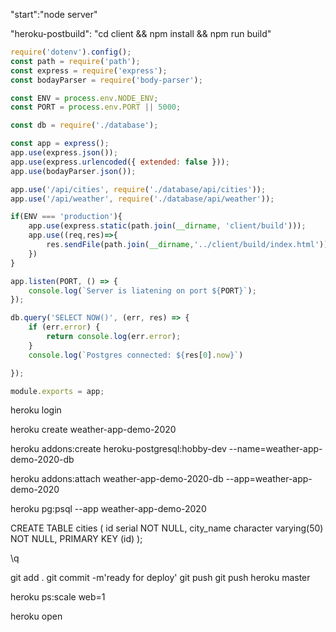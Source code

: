 "start":"node server"

"heroku-postbuild": "cd client && npm install && npm run build"

```js
require('dotenv').config();
const path = require('path');
const express = require('express');
const bodayParser = require('body-parser');

const ENV = process.env.NODE_ENV;
const PORT = process.env.PORT || 5000;

const db = require('./database');

const app = express();
app.use(express.json());
app.use(express.urlencoded({ extended: false }));
app.use(bodayParser.json());

app.use('/api/cities', require('./database/api/cities'));
app.use('/api/weather', require('./database/api/weather'));

if(ENV === 'production'){
    app.use(express.static(path.join(__dirname, 'client/build')));
    app.use((req,res)=>{
        res.sendFile(path.join(__dirname,'../client/build/index.html'))
    })
}

app.listen(PORT, () => {
    console.log(`Server is liatening on port ${PORT}`);
});

db.query('SELECT NOW()', (err, res) => {
    if (err.error) {
        return console.log(err.error);
    }
    console.log(`Postgres connected: ${res[0].now}`)

});

module.exports = app;
```

heroku login

heroku create weather-app-demo-2020

heroku addons:create heroku-postgresql:hobby-dev --name=weather-app-demo-2020-db


heroku addons:attach weather-app-demo-2020-db --app=weather-app-demo-2020

heroku pg:psql --app weather-app-demo-2020

CREATE TABLE cities (
	id serial NOT NULL,
	city_name character varying(50) NOT NULL,
	PRIMARY KEY (id)
);

\q

git add .
git commit -m'ready for deploy'
git push
git push heroku master

heroku ps:scale web=1

heroku open